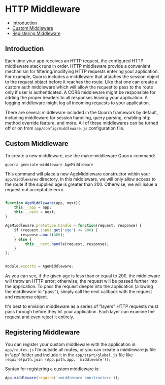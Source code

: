 # HTTP Middleware

 - [Introduction](#introduction)
 - [Custom Middleware](#custom-middleware)
 - [Registering Middleware](#registering-middleware)

## Introduction

Each time your app receives an HTTP request, the configured HTTP middleware stack runs in order. HTTP middleware
provide a convenient mechanism for filtering/modifying HTTP requests entering your application. For
example, Quorra includes a middleware that attaches the session object to the request object before it reaches the
route. Like that one can create a custom auth middleware which will allow the request to pass to the route only if
user is authenticated. A CORS middleware might be responsible for adding the proper headers to all responses leaving
your application. A logging middleware might log all incoming requests to your application.

There are several middleware included in the Quorra framework by default, including middleware for session handling,
query parsing, enabling http method override feature, and more. All of these middlewares can be turned off or on from
`app/config/middleware.js` configuration file.

## Custom Middleware

To create a new middleware, use the make:middleware Quorra command:

```
quorra generate-middleware AgeMiddleware
```

This command will place a new AgeMiddleware constructor within your `app/middlewares` directory. In this middleware, we
will only allow access to the route if the supplied age is greater than 200. Otherwise, we will issue a request not
acceptable error.

```javascript

function AgeMiddleware(app, next){
    this.__app = app;
    this.__next = next;
}

AgeMiddleware.prototype.handle = function(request, response) {
    if (request.input.get('age') <= 200) {
       response.abort(406);
    } else {
         this.__next.handle(request, response);
    }
};


module.exports = AgeMiddleware;
```

As you can see, if the given age is less than or equal to 200, the middleware will throw an HTTP error; otherwise, the
request will be passed further into the application. To pass the request deeper into the application (allowing the
middleware to "pass"), simply call the next callback with the request and response object.

It's best to envision middleware as a series of "layers" HTTP requests must pass through before they hit your
application. Each layer can examine the request and even reject it entirely.

## Registering Middleware

You can register your custom middleware with the application in `app/routes.js` file outside all routes, or you can
create a middleware.js file in 'app' folder and include it in the `app/start/global.js` file like `require(path.join
(App.path.app, 'middleware'));`

Syntax for registering a custom middleware is:

```javascript
App.middleware(require('<middleware constructor>'));
```